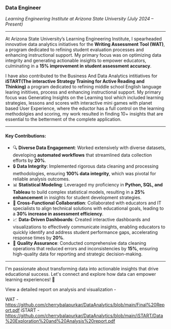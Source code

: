 ### **Data Engineer**  
*Learning Engineering Institute at Arizona State University (July 2024 – Present)*

---

At Arizona State University’s Learning Engineering Institute, I spearheaded innovative data analytics initiatives for the **Writing Assessment Tool (WAT)**, a program dedicated to refining student evaluation processes and enhancing instructional support. My primary focus was on optimizing data integrity and generating actionable insights to empower educators, culminating in a **15% improvement in student assessment accuracy**.

I have also contributed to the Business And Data Analytics intitiatives for **iSTART(The interactive Strategy Training for Active Reading and Thinking)** a program dedicated to refining middle school English language learing inititives, process and enhancing instructional support. My primary focus was Generating Insights on the Learning tool which included learning strategies, lessons and scores with interactive mini games with planet based User Experience, where the eductor has a full control on the learning methodolgies and scoring, my work resulted in finding 10+ insights that are essential to the betterment of the complete application.

---

#### **Key Contributions:**

- 🔍 **Diverse Data Engagement**: Worked extensively with diverse datasets, developing **automated workflows** that streamlined data collection efforts by **20%**.
- 🔒 **Data Integrity**: Implemented rigorous data cleaning and processing methodologies, ensuring **100% data integrity**, which was pivotal for reliable analysis outcomes.
- 📊 **Statistical Modeling**: Leveraged my proficiency in **Python, SQL, and Tableau** to build complex statistical models, resulting in a **25% enhancement** in insights for student development strategies.
- 🤝 **Cross-Functional Collaboration**: Collaborated with educators and IT specialists to align technical solutions with educational goals, leading to a **30% increase in assessment efficiency**.
- 📈 **Data-Driven Dashboards**: Created interactive dashboards and visualizations to effectively communicate insights, enabling educators to quickly identify and address student performance gaps, accelerating response times by **20%**.
- 🧹 **Quality Assurance**: Conducted comprehensive data cleaning operations that reduced errors and inconsistencies by **15%**, ensuring high-quality data for reporting and strategic decision-making.

---

I'm passionate about transforming data into actionable insights that drive educational success. Let's connect and explore how data can empower learning experiences! 🌟

View a detailed report on analysis and visualization - 

WAT - https://github.com/cherrybalapurkar/DataAnalytics/blob/main/Final%20Report.pdf
iSTART - https://github.com/cherrybalapurkar/DataAnalytics/blob/main/iSTART/Data%20Exploration%20and%20Analysis%20report.pdf
